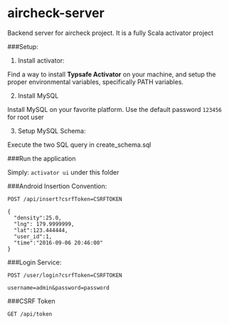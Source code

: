 # aircheck-server
Backend server for aircheck project. It is a fully Scala activator project

###Setup:

1. Install activator:

Find a way to install **Typsafe Activator** on your machine, and setup the proper environmental variables, specifically PATH variables.

2. Install MySQL

Install MySQL on your favorite platform. Use the default password `123456` for root user

3. Setup MySQL Schema:

Execute the two SQL query in create_schema.sql 

###Run the application

Simply: `activator ui` under this folder

###Android Insertion Convention:
```
POST /api/insert?csrfToken=CSRFTOKEN

{
  "density":25.0,
  "lng": 179.9999999,
  "lat":123.444444,
  "user_id":1,
  "time":"2016-09-06 20:46:00"
}

```

###Login Service:

```
POST /user/login?csrfToken=CSRFTOKEN

username=admin&password=password
```

###CSRF Token

```
GET /api/token
```



